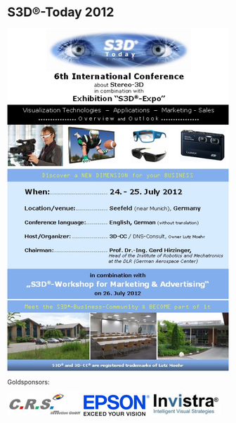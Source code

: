 # S3D®-Today 2012

![Banner](Images/S3D-Today+2012_Cover_web_555.jpg)

Goldsponsors:

[![CRS](Images/_wsb_170x55_CRS-logo_200.jpg)](http://www.crs-iimotion.com/)
[![Epson](Images/Epson_tagline_logo_150.jpg)](http://www.epson.de/de/de/viewcon/corporatesite/cms/index/1012)
[![Invistra](Images/_wsb_156x54_Invistra_Logo.jpg)](http://www.trivido.com/)
